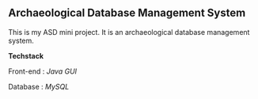 ## Archaeological Database Management System

This is my ASD mini project. It is an archaeological database management system.


**Techstack**

Front-end : *Java GUI*

Database : *MySQL*

